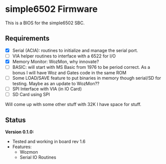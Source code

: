 # simple6502 Firmware

This is a BIOS for the simple6502 SBC.

## Requirements

- [x] Serial (ACIA): routines to initialize and manage the serial port.
- [ ] VIA helper routines to interface with a 6522 for I/O
- [x] Memory Monitor: WozMon, why innovate?
- [ ] BASIC: will start with MS Basic from 1976 to be period correct. As a bonus I will have Woz and Gates code in the same ROM
- [ ] Some LOAD/SAVE feature to put binaries in memory though serial/SD for testing. Maybe as an update to WozMon??
- [ ] SPI Interface with VIA (in IO Card)
- [ ] SD Card using SPI

Will come up with some other stuff with 32K I have space for stuff.

## Status

**Version 0.1.0:**

- Tested and working in board rev 1.6
- Features:
  - Wozmon
  - Serial IO Routines
